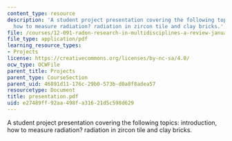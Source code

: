 ```yaml
---
content_type: resource
description: 'A student project presentation covering the following topics: introduction,
  how to measure radiation? radiation in zircon tile and clay bricks.'
file: /courses/12-091-radon-research-in-multidisciplines-a-review-january-iap-2007/e27489ff92aa498fa31621d5c598d629_presentation.pdf
file_type: application/pdf
learning_resource_types:
- Projects
license: https://creativecommons.org/licenses/by-nc-sa/4.0/
ocw_type: OCWFile
parent_title: Projects
parent_type: CourseSection
parent_uid: 46891d11-176c-29b0-573b-d0a8f8adea57
resourcetype: Document
title: presentation.pdf
uid: e27489ff-92aa-498f-a316-21d5c598d629
---
```

A student project presentation covering the following topics: introduction, how to measure radiation? radiation in zircon tile and clay bricks.